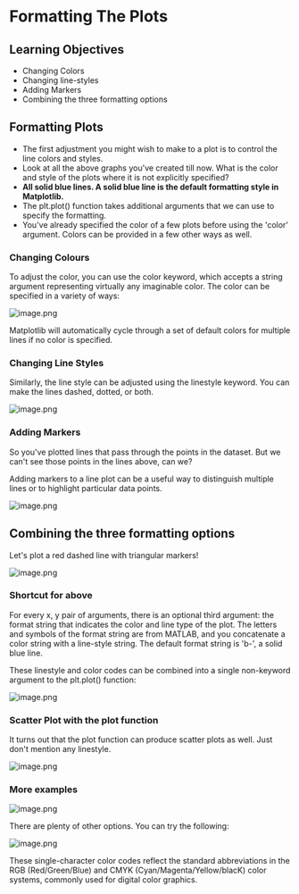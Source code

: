 # Formatting The Plots

## Learning Objectives

* Changing Colors
* Changing line-styles
* Adding Markers
* Combining the three formatting options



## Formatting Plots

* The first adjustment you might wish to make to a plot is to control the line colors and styles.
* Look at all the above graphs you've created till now. What is the color and style of the plots where it is not explicitly specified? 
* **All solid blue lines. A solid blue line is the default formatting style in Matplotlib.**
* The plt.plot() function takes additional arguments that we can use to specify the formatting.
* You've already specified the color of a few plots before using the 'color' argument. Colors can be provided in a few other ways as well.




### Changing Colours

To adjust the color, you can use the color keyword, which accepts a string argument representing virtually any imaginable color. The color can be specified in a variety of ways:








![image.png](https://dphi-live.s3.amazonaws.com/media_uploads/image_88a9a060d53c495e887a31e0d6628864.png)





Matplotlib will automatically cycle through a set of default colors for multiple lines if no color is specified.

### Changing Line Styles

Similarly, the line style can be adjusted using the linestyle keyword. You can make the lines dashed, dotted, or both.










![image.png](https://dphi-live.s3.amazonaws.com/media_uploads/image_9e2c19d4ba644698b3df5fb039b78f97.png)









### Adding Markers

So you've plotted lines that pass through the points in the dataset. But we can't see those points in the lines above, can we?

Adding markers to a line plot can be a useful way to distinguish multiple lines or to highlight particular data points. 








![image.png](https://dphi-live.s3.amazonaws.com/media_uploads/image_013e7414bdf64f49a080556245c59dff.png)










## Combining the three formatting options

Let's plot a red dashed line with triangular markers!







![image.png](https://dphi-live.s3.amazonaws.com/media_uploads/image_e58bf3283b6d468192323235a4133e3d.png)







### Shortcut for above

For every x, y pair of arguments, there is an optional third argument: the format string that indicates the color and line type of the plot. The letters and symbols of the format string are from MATLAB, and you concatenate a color string with a line-style string. The default format string is 'b-', a solid blue line.

These linestyle and color codes can be combined into a single non-keyword argument to the plt.plot() function:







![image.png](https://dphi-live.s3.amazonaws.com/media_uploads/image_6f3c5692d1ed45b4ad04eb173d67af0a.png)





### Scatter Plot with the plot function

It turns out that the plot function can produce scatter plots as well. Just don't mention any linestyle.










![image.png](https://dphi-live.s3.amazonaws.com/media_uploads/image_d2704d105f364dab9c4a1415b71e6d3f.png)







### More examples








![image.png](https://dphi-live.s3.amazonaws.com/media_uploads/image_88268dc41f12444d9d0f2115aa91759c.png)






There are plenty of other options. You can try the following:

![image.png](https://dphi-live.s3.amazonaws.com/media_uploads/image_e7e48c75e6ec47928ca61a101db6a7de.png)

These single-character color codes reflect the standard abbreviations in the RGB (Red/Green/Blue) and CMYK (Cyan/Magenta/Yellow/blacK) color systems, commonly used for digital color graphics.